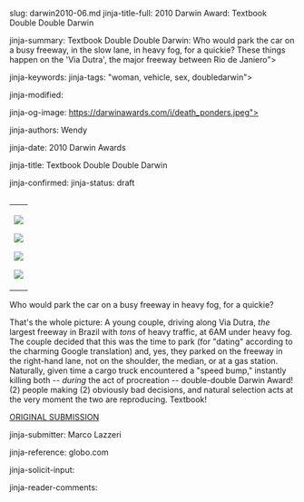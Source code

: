 slug: darwin2010-06.md
jinja-title-full: 2010 Darwin Award: Textbook Double Double Darwin

jinja-summary: Textbook Double Double Darwin: Who would park the car on a busy freeway, in the slow lane, in heavy fog, for a quickie? These things happen on the 'Via Dutra', the major freeway between Rio de Janiero">

jinja-keywords:
jinja-tags: "woman, vehicle, sex, doubledarwin">

jinja-modified:

jinja-og-image: https://darwinawards.com/i/death_ponders.jpeg">

jinja-authors: Wendy

jinja-date: 2010 Darwin Awards


jinja-title: Textbook Double Double Darwin


jinja-confirmed:
jinja-status: draft
<TABLE border=0 align=right><TR><TD align=center>

<A href="/cgi/search.pl?keywords=category%3Dwoman&swishindex=stories.data&show_description=yes&maxdisplay=10&maxresults=50"><IMG src="/i/icon/woman.png" border=0></A>

<A href="/cgi/search.pl?keywords=category%3Dsex&swishindex=stories.data&show_description=yes&maxdisplay=10&maxresults=50"><IMG src="/i/icon/sex.png" border=0></A>

<A href="/cgi/search.pl?keywords=category%3Dvehicle&swishindex=stories.data&show_description=yes&maxdisplay=10&maxresults=50"><IMG src="/i/icon/car.jpg" border=0></A>

<A href="/cgi/search.pl?keywords=category%3Ddoubledarwin&swishindex=stories.data&show_description=yes&maxdisplay=10&maxresults=50"><IMG src="/i/icon/twins.png" border=0></A>

</TD></TR></TABLE>

Who would park the car on a busy freeway in heavy fog, for a quickie?

That's the whole picture: A young couple, driving along Via Dutra,
<I>the</I> largest freeway in Brazil with<I> tons</I> of heavy traffic, at
6AM under heavy fog. The couple decided that this was the time to park
(for "dating" according to the charming Google translation) and, yes, they
parked on the freeway in the right-hand lane, not on the shoulder, the
median, or at a gas station. Naturally, given time a cargo truck
encountered a "speed bump," instantly killing both -- <I> during </I> the
act of procreation -- double-double Darwin Award! (2) people making (2)
obviously bad decisions, and natural selection acts at the very moment the
two are reproducing. Textbook!

<A href="http://www.darwinawards.com/slush/201007/pending20100701-072146.html">ORIGINAL SUBMISSION</A>

jinja-submitter: Marco Lazzeri

jinja-reference: globo.com

jinja-solicit-input:

jinja-reader-comments:



<!--#include file=nav_2010.html -->


